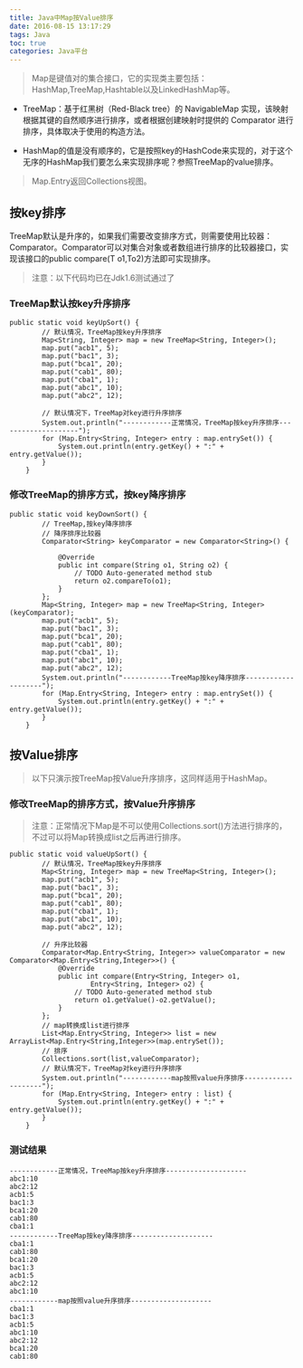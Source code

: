```yaml
---
title: Java中Map按Value排序
date: 2016-08-15 13:17:29
tags: Java
toc: true
categories: Java平台
---
```


> Map是键值对的集合接口，它的实现类主要包括：HashMap,TreeMap,Hashtable以及LinkedHashMap等。

- TreeMap：基于红黑树（Red-Black tree）的 NavigableMap 实现，该映射根据其键的自然顺序进行排序，或者根据创建映射时提供的 Comparator 进行排序，具体取决于使用的构造方法。

- HashMap的值是没有顺序的，它是按照key的HashCode来实现的，对于这个无序的HashMap我们要怎么来实现排序呢？参照TreeMap的value排序。

> Map.Entry返回Collections视图。

## 按key排序

TreeMap默认是升序的，如果我们需要改变排序方式，则需要使用比较器：Comparator。Comparator可以对集合对象或者数组进行排序的比较器接口，实现该接口的public compare(T o1,To2)方法即可实现排序。

> 注意：以下代码均已在Jdk1.6测试通过了

<!--more-->

### TreeMap默认按key升序排序

```
public static void keyUpSort() {
		// 默认情况，TreeMap按key升序排序
		Map<String, Integer> map = new TreeMap<String, Integer>();
		map.put("acb1", 5);
		map.put("bac1", 3);
		map.put("bca1", 20);
		map.put("cab1", 80);
		map.put("cba1", 1);
		map.put("abc1", 10);
		map.put("abc2", 12);

		// 默认情况下，TreeMap对key进行升序排序
		System.out.println("------------正常情况，TreeMap按key升序排序--------------------");
		for (Map.Entry<String, Integer> entry : map.entrySet()) {
			System.out.println(entry.getKey() + ":" + entry.getValue());
		}
	}
```

### 修改TreeMap的排序方式，按key降序排序

```
public static void keyDownSort() {
		// TreeMap,按key降序排序
		// 降序排序比较器
		Comparator<String> keyComparator = new Comparator<String>() {

			@Override
			public int compare(String o1, String o2) {
				// TODO Auto-generated method stub
				return o2.compareTo(o1);
			}
		};
		Map<String, Integer> map = new TreeMap<String, Integer>(keyComparator);
		map.put("acb1", 5);
		map.put("bac1", 3);
		map.put("bca1", 20);
		map.put("cab1", 80);
		map.put("cba1", 1);
		map.put("abc1", 10);
		map.put("abc2", 12);
		System.out.println("------------TreeMap按key降序排序--------------------");
		for (Map.Entry<String, Integer> entry : map.entrySet()) {
			System.out.println(entry.getKey() + ":" + entry.getValue());
		}
	}
```

## 按Value排序

> 以下只演示按TreeMap按Value升序排序，这同样适用于HashMap。

### 修改TreeMap的排序方式，按Value升序排序

> 注意：正常情况下Map是不可以使用Collections.sort()方法进行排序的，不过可以将Map转换成list之后再进行排序。

```
public static void valueUpSort() {
		// 默认情况，TreeMap按key升序排序
		Map<String, Integer> map = new TreeMap<String, Integer>();
		map.put("acb1", 5);
		map.put("bac1", 3);
		map.put("bca1", 20);
		map.put("cab1", 80);
		map.put("cba1", 1);
		map.put("abc1", 10);
		map.put("abc2", 12);
		
		// 升序比较器
		Comparator<Map.Entry<String, Integer>> valueComparator = new Comparator<Map.Entry<String,Integer>>() {
			@Override
			public int compare(Entry<String, Integer> o1,
					Entry<String, Integer> o2) {
				// TODO Auto-generated method stub
				return o1.getValue()-o2.getValue();
			}
		};
		// map转换成list进行排序
		List<Map.Entry<String, Integer>> list = new ArrayList<Map.Entry<String,Integer>>(map.entrySet());
		// 排序
		Collections.sort(list,valueComparator);
		// 默认情况下，TreeMap对key进行升序排序
		System.out.println("------------map按照value升序排序--------------------");
		for (Map.Entry<String, Integer> entry : list) {
			System.out.println(entry.getKey() + ":" + entry.getValue());
		}
	}
```

### 测试结果

```
------------正常情况，TreeMap按key升序排序--------------------
abc1:10
abc2:12
acb1:5
bac1:3
bca1:20
cab1:80
cba1:1
------------TreeMap按key降序排序--------------------
cba1:1
cab1:80
bca1:20
bac1:3
acb1:5
abc2:12
abc1:10
------------map按照value升序排序--------------------
cba1:1
bac1:3
acb1:5
abc1:10
abc2:12
bca1:20
cab1:80
```
